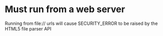 Must run from a web server
====

Running from file:// urls will cause SECURITY_ERROR to be raised by the HTML5 file parser API